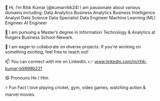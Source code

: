 👋 Hi, I’m Ritik Kumar (@kumarritik24)
I am passionate about various domains including:
Data Analytics
Business Analytics 
Business Intelligence Analyst 
Data Science
Data Specialist 
Data Engineer
Machine Learning (ML) Engineer
AI Engineer

🌱 I am pursuing a Master’s degree in Information Technology & Analytics at Rutgers Business School-Newark.

💞️ I am eager to collaborate on diverse projects. If you're working on something exciting, feel free to reach out!

📫 You can connect with me on LinkedIn.
👉 www.linkedin.com/in/ritik-kumar-b9999b221

😄 Pronouns
He / Him

⚡ Fun Fact
I love playing cricket, gym, video games, watching action & marvel movies.

<!---
kumarritik24/kumarritik24 is a ✨ special ✨ repository because its `README.md` (this file) appears on your GitHub profile.
You can click the Preview link to take a look at your changes.
--->
